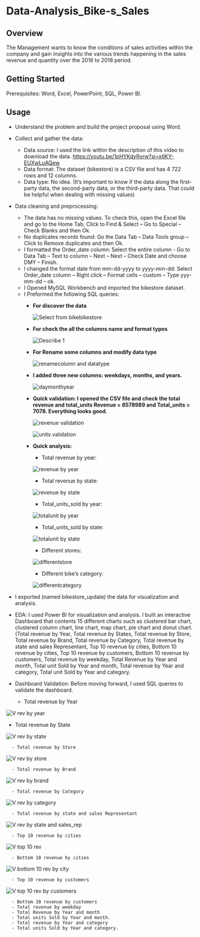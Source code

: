 # Data-Analysis_Bike-s_Sales 
## Overview
The Management wants to know the conditions of sales activities within the company and gain insights into the various trends happening in the sales revenue and quantity over the 2016 to 2018 period.
## Getting Started
Prerequisites: Word, Excel, PowerPoint, SQL, Power BI.
## Usage
+ Understand the problem and build the project proposal using Word.
  
+ Collect and gather the data: 
  -	Data source: I used the link within the description of this video to download the data. https://youtu.be/1pHYKdyRvrw?si=xtlKY-EUXwLuAQew
  -	Data format: The dataset (bikestore) is a CSV file and has 4 722 rows and 12 columns.
  -	Data type: No idea. (It’s important to know if the data along the first-party data, the second-party data, or the third-party data. That could be helpful when dealing with missing values)
    
+ Data cleaning and preprocessing:
  -	The data has no missing values. To check this, open the Excel file and go to the Home Tab, Click to Find & Select – Go to Special – Check Blanks and then Ok.
  -	No duplicates records found: Go the Data Tab – Data Tools group – Click to Remove duplicates and then Ok.
  -	I formatted the Order_date column: Select the entire column - Go to Data Tab – Text to column – Next – Next – Check Date and choose DMY – Finish.
  -	I changed the format date from mm-dd-yyyy to yyyy-mm-dd: Select Order_date column – Right click – Format cells – custom – Type yyy-mm-dd – ok.
  -	I Opened MySQL Workbench and imported the bikestore dataset.
  -	I Preformed the following SQL queries:
     * __For discover the data__
       
       ![Select from bikebikestore](https://github.com/RobesGael/Data-Analysis_Bike-s_Sales/assets/155399653/f1f45746-2047-46d0-90c2-ce75ca1291d7)

    * __For check the all the columns name and format types__
 
      ![Describe 1](https://github.com/RobesGael/Data-Analysis_Bike-s_Sales/assets/155399653/6636c806-89fe-4159-8305-7ba3918aa2a8)

    * __For Rename some columns and modify data type__
 
      ![renamecolumn and datatype](https://github.com/RobesGael/Data-Analysis_Bike-s_Sales/assets/155399653/ee3bc7ce-8109-4e28-aa1b-698a8a6f0d12)
      
   	* __I added three new columns: weekdays, months, and years.__
 
      ![daymonthyear](https://github.com/RobesGael/Data-Analysis_Bike-s_Sales/assets/155399653/9451a35a-78c5-4d37-a31e-d2f19fe79856)

    * __Quick validation: I opened the CSV file and check the total revenue and total_units Revenue = 8578989 and Total_units = 7078. Everything looks good.__
 
      ![revenue validation](https://github.com/RobesGael/Data-Analysis_Bike-s_Sales/assets/155399653/4e49173e-547f-45a3-be2a-360cc8fad232)
 
      ![units validation](https://github.com/RobesGael/Data-Analysis_Bike-s_Sales/assets/155399653/a5de228f-fb98-45e6-8c7b-d0668a1e9d21)
      
    * __Quick analysis:__
       -	Total revenue by year:
   
         ![revenue by year](https://github.com/RobesGael/Data-Analysis_Bike-s_Sales/assets/155399653/67757aca-0730-44d9-b7c9-64ec335aa54e)

       -	Total revenue by state:
   
         ![revenue by state](https://github.com/RobesGael/Data-Analysis_Bike-s_Sales/assets/155399653/b8672c55-139b-4ebe-a583-4ffbe943f242)

       -	Total_units_sold by year:
   
         ![totalunit by year](https://github.com/RobesGael/Data-Analysis_Bike-s_Sales/assets/155399653/fde75f0f-334e-42e0-844b-524ff554dfcf)

       -	Total_units_sold by state:
   
         ![totalunit by state](https://github.com/RobesGael/Data-Analysis_Bike-s_Sales/assets/155399653/2fd8643e-edd0-4297-8d12-805f052d6916)
      
       -	Different stores:
   
         ![differentstore](https://github.com/RobesGael/Data-Analysis_Bike-s_Sales/assets/155399653/9eefa2c9-eeb8-4fa9-964c-24183d66a983)

       -	Different bike’s category:

         ![differentcategory](https://github.com/RobesGael/Data-Analysis_Bike-s_Sales/assets/155399653/0d18c344-d033-4547-8a1a-dd1d5956c625)
 
         
+ I exported (named bikestore_update) the data for visualization and analysis.





+ EDA: 
I used Power BI for visualization and analysis. I built an interactive Dashboard that contents 15 different charts such as clustered bar chart, clustered column chart, line chart, map chart, pie chart and donut chart. (Total revenue by Year, Total revenue by States, Total revenue by Store, Total revenue by Brand, Total revenue by Category, Total revenue by state and sales Representant, Top 10 revenue by cities, Bottom 10 revenue by cities, Top 10 revenue by customers, Bottom 10 revenue by customers, Total revenue by weekday, Total Revenue by Year and month, Total unit Sold by Year and month, Total revenue by Year and category, Total unit Sold by Year and category. 

+ Dashboard Validation:
Before moving forward, I used SQL queries to validate the dashboard.
  - Total revenue by Year

![V rev by year](https://github.com/RobesGael/Data-Analysis_Bike-s_Sales/assets/155399653/9ce5f871-7e73-4c01-90ff-9e9abc1e97d6)

  - Total revenue by State
    
![V rev by state](https://github.com/RobesGael/Data-Analysis_Bike-s_Sales/assets/155399653/a374ebea-d550-48ee-95e6-2cb805324a4e)

      - Total revenue by Store

![V rev by store](https://github.com/RobesGael/Data-Analysis_Bike-s_Sales/assets/155399653/8d64d9c1-97aa-44f8-acc5-aadf612936bb)

      -	Total revenue by Brand
      
![V rev by brand](https://github.com/RobesGael/Data-Analysis_Bike-s_Sales/assets/155399653/6e13fa09-71d3-4d02-8799-8af30c5923b6)

      -	Total revenue by Category

![V rev by category](https://github.com/RobesGael/Data-Analysis_Bike-s_Sales/assets/155399653/c2d1b195-9095-4e5f-aa95-01a05749c44d)

      -	Total revenue by state and sales Representant

![V rev by state and sales_rep](https://github.com/RobesGael/Data-Analysis_Bike-s_Sales/assets/155399653/452f20bc-c789-4bc4-ad89-3a33aed6e777)

      -	Top 10 revenue by cities

![V top 10 rev](https://github.com/RobesGael/Data-Analysis_Bike-s_Sales/assets/155399653/f1373fce-1f9e-4b6a-a9f1-57b98df632e5)

      -	Bottom 10 revenue by cities

![V bottom 10 rev by city](https://github.com/RobesGael/Data-Analysis_Bike-s_Sales/assets/155399653/860700ff-ea91-40f4-9cf8-7a74f92651a9)

      -	Top 10 revenue by customers

  ![V top 10 rev by customers](https://github.com/RobesGael/Data-Analysis_Bike-s_Sales/assets/155399653/c5dce5e2-5039-468c-b1bd-c1af1ac1259a)

      -	Bottom 10 revenue by customers
      -	Total revenue by weekday
      -	Total Revenue by Year and month
      - Total units Sold by Year and month.
      -	Total revenue by Year and category
      -	Total units Sold by Year and category.

